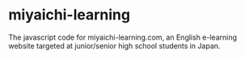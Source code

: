 # miyaichi-learning

The javascript code for miyaichi-learning.com, an English e-learning website targeted at junior/senior high school students in Japan.
